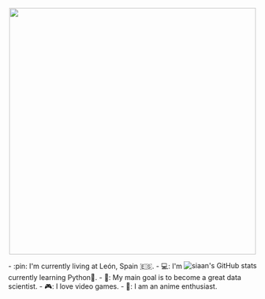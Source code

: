 <p align="center">
  <img src="https://i.imgur.com/a6DhlfX.png" width="500" height="auto" style="display: block; margin: 0 auto"/>
</p>


<img src="https://github-readme-stats.vercel.app/api?username=siaandev&show_icons=true" alt="siaan's GitHub stats" align="right" />
- :pin: I'm currently living at León, Spain 🇪🇸.
- 💻: I'm currently learning Python🐍.
- 🎯: My main goal is to become a great data scientist.
- 🎮: I love video games.
- 🎥: I am an anime enthusiast.
